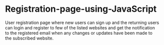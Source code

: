 # Registration-page-using-JavaScript
User registration page where new users can sign up and the returning  users can login and register to few of the listed websites and get the notification to the registered email when any changes or updates have been made to the subscribed website.
